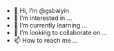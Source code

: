 - 👋 Hi, I’m @gsbaiyin
- 👀 I’m interested in ...
- 🌱 I’m currently learning ...
- 💞️ I’m looking to collaborate on ...
- 📫 How to reach me ...

<!---
gsbaiyin/gsbaiyin is a ✨ special ✨ repository because its `README.md` (this file) appears on your GitHub profile.
You can click the Preview link to take a look at your changes.
--->
